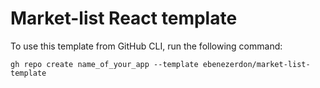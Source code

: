 # Market-list React template

To use this template from GitHub CLI, run the following command:

```
gh repo create name_of_your_app --template ebenezerdon/market-list-template
```
